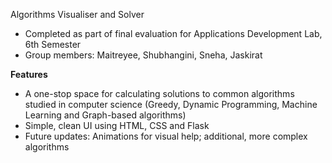 Algorithms Visualiser and Solver 

- Completed as part of final evaluation for Applications Development Lab, 6th Semester
- Group members: Maitreyee, Shubhangini, Sneha, Jaskirat

**Features**

- A one-stop space for calculating solutions to common algorithms studied in computer science (Greedy, Dynamic Programming, Machine Learning and Graph-based algorithms)
- Simple, clean UI using HTML, CSS and Flask
- Future updates: Animations for visual help; additional, more complex algorithms


